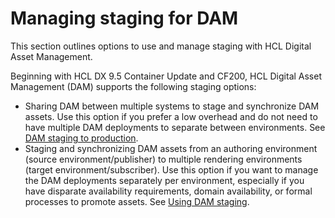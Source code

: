# Managing staging for DAM

This section outlines options to use and manage staging with HCL Digital Asset Management.

Beginning with HCL DX 9.5 Container Update and CF200, HCL Digital Asset Management \(DAM\) supports the following staging options:

-   Sharing DAM between multiple systems to stage and synchronize DAM assets. Use this option if you prefer a low overhead and do not need to have multiple DAM deployments to separate between environments. See [DAM staging to production](../digital_asset_mgmt/dam_staging_to_production.md).
-   Staging and synchronizing DAM assets from an authoring environment \(source environment/publisher\) to multiple rendering environments \(target environment/subscriber\). Use this option if you want to manage the DAM deployments separately per environment, especially if you have disparate availability requirements, domain availability, or formal processes to promote assets. See [Using DAM staging](dam_subscription_staging.md).


